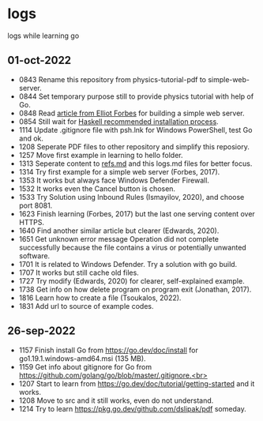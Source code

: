 # logs
logs while learning go


## 01-oct-2022
+ 0843 Rename this repository from physics-tutorial-pdf to simple-web-server.<br>
+ 0844 Set temporary purpose still to provide physics tutorial with help of Go.<br>
+ 0848 Read [article from Elliot Forbes](https://tutorialedge.net/golang/creating-simple-web-server-with-golang/) for building a simple web server.
+ 0854 Still wait for [Haskell recommended installation process](https://www.haskell.org/ghcup/).
+ 1114 Update .gitignore file with psh.lnk for Windows PowerShell, test Go and ok.
+ 1208 Seperate PDF files to other repository and simplify this reposiory.
+ 1257 Move first example in learning to hello folder.
+ 1313 Seperate content to [refs.md](refs.md) and this logs.md files for better focus.
+ 1314 Try first example for a simple web server (Forbes, 2017).
+ 1353 It works but always face Windows Defender Firewall.
+ 1532 It works even the Cancel button is chosen.
+ 1533 Try Solution using Inbound Rules (Ismayilov, 2020), and choose port 8081.
+ 1623 Finish learning (Forbes, 2017) but the last one serving content over HTTPS.
+ 1640 Find another similar article but clearer (Edwards, 2020).
+ 1651 Get unknown error message
Operation did not complete successfully because the file contains a virus or potentially unwanted software.
+ 1701 It is related to Windows Defender. Try a solution with go build.
+ 1707 It works but still cache old files.
+ 1727 Try modify (Edwards, 2020) for clearer, self-explained example.
+ 1738 Get info on how delete program on program exit (Jonathan, 2017).
+ 1816 Learn how to create a file (Tsoukalos, 2022).
+ 1831 Add url to source of example codes.


## 26-sep-2022
+ 1157 Finish install Go from https://go.dev/doc/install for go1.19.1.windows-amd64.msi (135 MB).<br>
+ 1159 Get info about gitignore for Go from https://github.com/golang/go/blob/master/.gitignore.<br>
+ 1207 Start to learn from https://go.dev/doc/tutorial/getting-started and it works.<br>
+ 1208 Move to src and it still works, even do not understand.<br>
+ 1214 Try to learn https://pkg.go.dev/github.com/dslipak/pdf someday.<br>